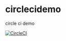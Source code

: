 # circlecidemo
circle ci demo

[![CircleCI](https://circleci.com/gh/masihur1989/circlecidemo.svg?style=svg)](https://circleci.com/gh/masihur1989/circlecidemo)
